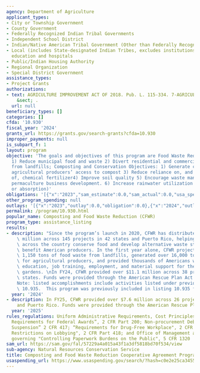 ```yaml
---
agency: Department of Agriculture
applicant_types:
- City or Township Government
- County Government
- Federally Recognized Indian Tribal Governments
- Independent School District
- Indian/Native American Tribal Government (Other than Federally Recognized)
- Local (includes State-designated Indian Tribes, excludes institutions of higher
  education and hospitals
- Public/Indian Housing Authority
- Regional Organization
- Special District Government
assistance_types:
- Project Grants
authorizations:
- text: AGRICULTURE IMPROVEMENT ACT OF 2018. Pub. L. 115-334. 7-AGRICULTURE U.S.C.
    &sect; .
  url: null
beneficiary_types: []
categories: []
cfda: '10.930'
fiscal_year: '2024'
grants_url: https://grants.gov/search-grants?cfda=10.930
improper_payments: null
is_subpart_f: 1
layout: program
objective: 'The goals and objectives of this program are Food Waste Reduction Objectives:
  1) Reduce municipal food and waste 2) Divert residential and commercial food waste
  from landfills; Composting and Conservation Objectives: 1) Generate compost 2) Increase
  agricultural producers’ access to compost 3) Reduce reliance on, and limit the use
  of, chemical fertilizer4) Improve soil quality 5) Encourage waste management and
  permaculture business development. 6) Increase rainwater utilization (capture, infiltration,
  or absorption)'
obligations: '[{"x":"2023","sam_estimate":0.0,"sam_actual":0.0,"usa_spending_actual":0.0},{"x":"2024","sam_estimate":0.0,"sam_actual":11174830.0,"usa_spending_actual":0.0},{"x":"2025","sam_estimate":0.0,"sam_actual":7642770.0,"usa_spending_actual":0.0}]'
other_program_spending: null
outlays: '[{"x":"2023","outlay":0.0,"obligation":0.0},{"x":"2024","outlay":0.0,"obligation":0.0},{"x":"2025","outlay":0.0,"obligation":0.0}]'
permalink: /program/10.930.html
popular_name: Composting and Food Waste Reduction (CFWR)
program_type: assistance_listing
results:
- description: "Since the program’s launch in 2020, CFWR has distributed over $31\
    \ million across 145 projects in 42 states and Puerto Rico, helping local governments\
    \ across the country conserve food and develop alternative waste streams that\
    \ benefit American producers. In the first year alone, CFWR projects diverted\
    \ 1,150 tons of food waste from landfills, generated over 16,000 tons of compost\
    \ for agricultural producers, and provided thousands of Americans with specialized\
    \ education, job training, employment, and material support for their farms and\
    \ gardens. \nIn FY24, CFWR provided over $11.1 million across 38 projects in 23\
    \ states. Funds were provided through the American Rescue Plan Act of 2021.\n\n\
    Note: listed accomplishments include activities listed under previous listing\
    \ 10.935.  This program was previously included in listing 10.935 for FYs 20-24"
  year: '2024'
- description: In FY25, CFWR provided over $7.6 million across 26 projects in 15 states
    and Puerto Rico. Funds were provided through the American Rescue Plan Act of 2021.
  year: '2025'
rules_regulations: Uniform Administrative Requirements, Cost Principles, and Audit
  Requirements for Federal Awards”, 2 CFR Part 200; Non-procurement Debarment and
  Suspension” 2 CFR 417; “Requirements for Drug-Free Workplace", 2 CFR Part 421; "New
  Restrictions on Lobbying", 2 CFR Part 418; and Office of Management and Budget regulations
  governing "Controlling Paperwork Burdens on the Public", 5 CFR 1320
sam_url: https://sam.gov/fal/57229a4a015a43f1a3df5818bd70f534/view
sub-agency: Natural Resources Conservation Service
title: Composting and Food Waste Reduction Cooperative Agreement Program
usaspending_url: https://www.usaspending.gov/search/?hash=c0e2e25ca3455fc79be461fc02d987c3
---
```

